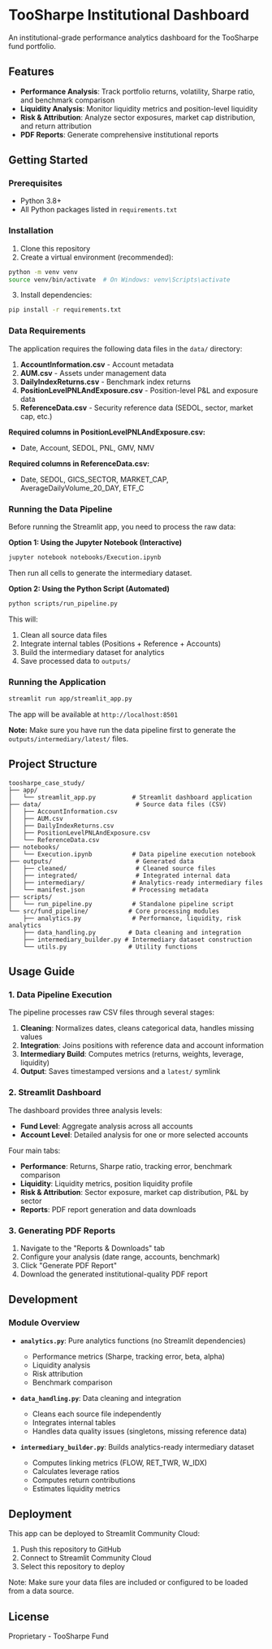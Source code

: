 # TooSharpe Institutional Dashboard

An institutional-grade performance analytics dashboard for the TooSharpe fund portfolio.

## Features

- **Performance Analysis**: Track portfolio returns, volatility, Sharpe ratio, and benchmark comparison
- **Liquidity Analysis**: Monitor liquidity metrics and position-level liquidity
- **Risk & Attribution**: Analyze sector exposures, market cap distribution, and return attribution
- **PDF Reports**: Generate comprehensive institutional reports

## Getting Started

### Prerequisites

- Python 3.8+
- All Python packages listed in `requirements.txt`

### Installation

1. Clone this repository
2. Create a virtual environment (recommended):
```bash
python -m venv venv
source venv/bin/activate  # On Windows: venv\Scripts\activate
```

3. Install dependencies:
```bash
pip install -r requirements.txt
```

### Data Requirements

The application requires the following data files in the `data/` directory:

1. **AccountInformation.csv** - Account metadata
2. **AUM.csv** - Assets under management data
3. **DailyIndexReturns.csv** - Benchmark index returns
4. **PositionLevelPNLAndExposure.csv** - Position-level P&L and exposure data
5. **ReferenceData.csv** - Security reference data (SEDOL, sector, market cap, etc.)

**Required columns in PositionLevelPNLAndExposure.csv:**
- Date, Account, SEDOL, PNL, GMV, NMV

**Required columns in ReferenceData.csv:**
- Date, SEDOL, GICS_SECTOR, MARKET_CAP, AverageDailyVolume_20_DAY, ETF_C

### Running the Data Pipeline

Before running the Streamlit app, you need to process the raw data:

**Option 1: Using the Jupyter Notebook (Interactive)**
```bash
jupyter notebook notebooks/Execution.ipynb
```
Then run all cells to generate the intermediary dataset.

**Option 2: Using the Python Script (Automated)**
```bash
python scripts/run_pipeline.py
```

This will:
1. Clean all source data files
2. Integrate internal tables (Positions + Reference + Accounts)
3. Build the intermediary dataset for analytics
4. Save processed data to `outputs/`

### Running the Application

```bash
streamlit run app/streamlit_app.py
```

The app will be available at `http://localhost:8501`

**Note:** Make sure you have run the data pipeline first to generate the `outputs/intermediary/latest/` files.

## Project Structure

```
toosharpe_case_study/
├── app/
│   └── streamlit_app.py          # Streamlit dashboard application
├── data/                          # Source data files (CSV)
│   ├── AccountInformation.csv
│   ├── AUM.csv
│   ├── DailyIndexReturns.csv
│   ├── PositionLevelPNLAndExposure.csv
│   └── ReferenceData.csv
├── notebooks/
│   └── Execution.ipynb           # Data pipeline execution notebook
├── outputs/                       # Generated data
│   ├── cleaned/                   # Cleaned source files
│   ├── integrated/                # Integrated internal data
│   ├── intermediary/             # Analytics-ready intermediary files
│   └── manifest.json             # Processing metadata
├── scripts/
│   └── run_pipeline.py           # Standalone pipeline script
└── src/fund_pipeline/           # Core processing modules
    ├── analytics.py              # Performance, liquidity, risk analytics
    ├── data_handling.py         # Data cleaning and integration
    ├── intermediary_builder.py # Intermediary dataset construction
    └── utils.py                 # Utility functions
```

## Usage Guide

### 1. Data Pipeline Execution

The pipeline processes raw CSV files through several stages:

1. **Cleaning**: Normalizes dates, cleans categorical data, handles missing values
2. **Integration**: Joins positions with reference data and account information
3. **Intermediary Build**: Computes metrics (returns, weights, leverage, liquidity)
4. **Output**: Saves timestamped versions and a `latest/` symlink

### 2. Streamlit Dashboard

The dashboard provides three analysis levels:

- **Fund Level**: Aggregate analysis across all accounts
- **Account Level**: Detailed analysis for one or more selected accounts

Four main tabs:
- **Performance**: Returns, Sharpe ratio, tracking error, benchmark comparison
- **Liquidity**: Liquidity metrics, position liquidity profile
- **Risk & Attribution**: Sector exposure, market cap distribution, P&L by sector
- **Reports**: PDF report generation and data downloads

### 3. Generating PDF Reports

1. Navigate to the "Reports & Downloads" tab
2. Configure your analysis (date range, accounts, benchmark)
3. Click "Generate PDF Report"
4. Download the generated institutional-quality PDF report

## Development

### Module Overview

- **`analytics.py`**: Pure analytics functions (no Streamlit dependencies)
  - Performance metrics (Sharpe, tracking error, beta, alpha)
  - Liquidity analysis
  - Risk attribution
  - Benchmark comparison

- **`data_handling.py`**: Data cleaning and integration
  - Cleans each source file independently
  - Integrates internal tables
  - Handles data quality issues (singletons, missing reference data)

- **`intermediary_builder.py`**: Builds analytics-ready intermediary dataset
  - Computes linking metrics (FLOW, RET_TWR, W_IDX)
  - Calculates leverage ratios
  - Computes return contributions
  - Estimates liquidity metrics

## Deployment

This app can be deployed to Streamlit Community Cloud:
1. Push this repository to GitHub
2. Connect to Streamlit Community Cloud
3. Select this repository to deploy

Note: Make sure your data files are included or configured to be loaded from a data source.

## License

Proprietary - TooSharpe Fund
